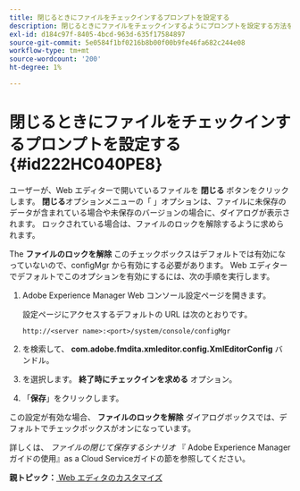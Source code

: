 ```yaml
---
title: 閉じるときにファイルをチェックインするプロンプトを設定する
description: 閉じるときにファイルをチェックインするようにプロンプトを設定する方法を説明します
exl-id: d184c97f-8405-4bcd-963d-635f17584897
source-git-commit: 5e0584f1bf0216b8b00f00b9fe46fa682c244e08
workflow-type: tm+mt
source-wordcount: '200'
ht-degree: 1%

---
```


# 閉じるときにファイルをチェックインするプロンプトを設定する {#id222HC040PE8}

ユーザーが、Web エディターで開いているファイルを **閉じる** ボタンをクリックします。 **閉じる**&#x200B;オプションメニューの「 」オプションは、ファイルに未保存のデータが含まれている場合や未保存のバージョンの場合に、ダイアログが表示されます。 ロックされている場合は、ファイルのロックを解除するように求められます。

The **ファイルのロックを解除** このチェックボックスはデフォルトでは有効になっていないので、configMgr から有効にする必要があります。 Web エディターでデフォルトでこのオプションを有効にするには、次の手順を実行します。

1. Adobe Experience Manager Web コンソール設定ページを開きます。

   設定ページにアクセスするデフォルトの URL は次のとおりです。

   ```http
   http://<server name>:<port>/system/console/configMgr
   ```

1. を検索して、 **com.adobe.fmdita.xmleditor.config.XmlEditorConfig** バンドル。

1. を選択します。 **終了時にチェックインを求める** オプション。

1. 「**保存**」をクリックします。


この設定が有効な場合、 **ファイルのロックを解除** ダイアログボックスでは、デフォルトでチェックボックスがオンになっています。

詳しくは、 *ファイルの閉じて保存するシナリオ* 『 Adobe Experience Managerガイドの使用』as a Cloud Serviceガイドの節を参照してください。

**親トピック：**[ Web エディタのカスタマイズ](conf-web-editor.md)
